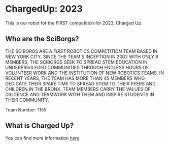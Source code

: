 # ChargedUp: 2023

This is our robot for the FIRST competition for 2023, Charged Up.

## Who are the SciBorgs?
THE SCIBORGS ARE A _FIRST_ ROBOTICS COMPETITION TEAM BASED IN NEW YORK CITY. SINCE THE TEAM’S INCEPTION IN 2002 WITH ONLY 8 MEMBERS, THE SCIBORGS SEEK TO SPREAD STEM EDUCATION IN UNDERPRIVILEGED COMMUNITIES THROUGH ENDLESS HOURS OF VOLUNTEER WORK AND THE INSTITUTION OF NEW ROBOTICS TEAMS. IN RECENT YEARS, THE TEAM HAS MORE THAN 45 MEMBERS WHO DEDICATE THEIR SPARE TIME TO SPREAD STEM TO THEIR PEERS AND CHILDREN IN THE BRONX. TEAM MEMBERS CARRY THE VALUES OF DILIGENCE AND TEAMWORK WITH THEM AND INSPIRE STUDENTS IN THEIR COMMUNITY.

Team Number: 1155

## What is Charged Up?
You can find more information [here](https://firstfrc.blob.core.windows.net/frc2023/Manual/2023FRCGameManual.pdf).